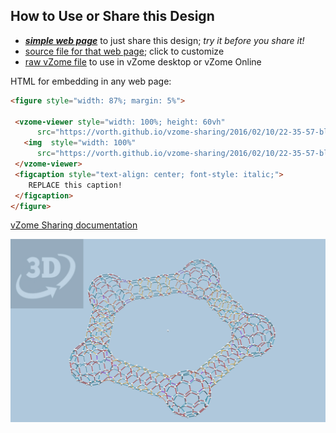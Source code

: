 
## How to Use or Share this Design

 - [***simple web page***](<https://vorth.github.io/vzome-sharing/2016/02/10/22-35-57-blueBucky-pentagon/>) to just share this design; *try it before you share it!*
 - [source file for that web page](<https://github.com/vorth/vzome-sharing/edit/main/2016/02/10/22-35-57-blueBucky-pentagon/index.md>); click to customize
 - [raw vZome file](<https://raw.githubusercontent.com/vorth/vzome-sharing/main/2016/02/10/22-35-57-blueBucky-pentagon/blueBucky-pentagon.vZome>) to use in vZome desktop or vZome Online
 
 HTML for embedding in any web page:
 ```html
<figure style="width: 87%; margin: 5%">
  
  <vzome-viewer style="width: 100%; height: 60vh" 
       src="https://vorth.github.io/vzome-sharing/2016/02/10/22-35-57-blueBucky-pentagon/blueBucky-pentagon.vZome" >
    <img  style="width: 100%"
       src="https://vorth.github.io/vzome-sharing/2016/02/10/22-35-57-blueBucky-pentagon/blueBucky-pentagon.png" >
  </vzome-viewer>
  <figcaption style="text-align: center; font-style: italic;">
     REPLACE this caption!
  </figcaption>
</figure>

 ```

[vZome Sharing documentation](https://vzome.github.io/vzome/sharing.html#how-it-works)

![Image](<blueBucky-pentagon.png>)

